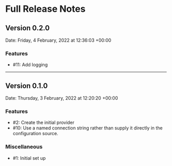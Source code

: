 # Full Release Notes

## Version 0.2.0

Date: Friday, 4 February, 2022 at 12:36:03 +00:00

### Features

- #11: Add logging

---


## Version 0.1.0

Date: Thursday, 3 February, 2022 at 12:20:20 +00:00

### Features

- #2: Create the initial provider
- #10: Use a named connection string rather than supply it directly in the configuration source.

### Miscellaneous

- #1: Initial set up



